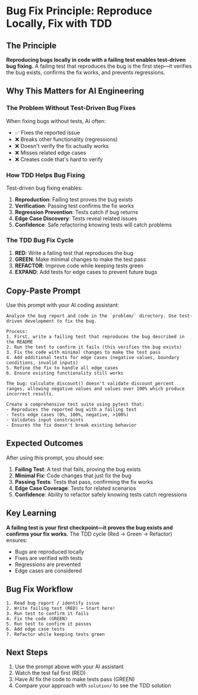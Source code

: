 # Bug Fix Principle: Reproduce Locally, Fix with TDD

## The Principle

**Reproducing bugs locally in code with a failing test enables test-driven bug fixing.** A failing test that reproduces the bug is the first step—it verifies the bug exists, confirms the fix works, and prevents regressions.

## Why This Matters for AI Engineering

### The Problem Without Test-Driven Bug Fixes

When fixing bugs without tests, AI often:
- ✅ Fixes the reported issue
- ❌ Breaks other functionality (regressions)
- ❌ Doesn't verify the fix actually works
- ❌ Misses related edge cases
- ❌ Creates code that's hard to verify

### How TDD Helps Bug Fixing

Test-driven bug fixing enables:
1. **Reproduction**: Failing test proves the bug exists
2. **Verification**: Passing test confirms the fix works
3. **Regression Prevention**: Tests catch if bug returns
4. **Edge Case Discovery**: Tests reveal related issues
5. **Confidence**: Safe refactoring knowing tests will catch problems

### The TDD Bug Fix Cycle

1. **RED**: Write a failing test that reproduces the bug
2. **GREEN**: Make minimal changes to make the test pass
3. **REFACTOR**: Improve code while keeping tests green
4. **EXPAND**: Add tests for edge cases to prevent future bugs

## Copy-Paste Prompt

Use this prompt with your AI coding assistant:

```
Analyze the bug report and code in the `problem/` directory. Use test-driven development to fix the bug.

Process:
1. First, write a failing test that reproduces the bug described in the README
2. Run the test to confirm it fails (this verifies the bug exists)
3. Fix the code with minimal changes to make the test pass
4. Add additional tests for edge cases (negative values, boundary conditions, invalid inputs)
5. Refine the fix to handle all edge cases
6. Ensure existing functionality still works

The bug: calculate_discount() doesn't validate discount_percent ranges, allowing negative values and values over 100% which produce incorrect results.

Create a comprehensive test suite using pytest that:
- Reproduces the reported bug with a failing test
- Tests edge cases (0%, 100%, negative, >100%)
- Validates input constraints
- Ensures the fix doesn't break existing behavior
```

## Expected Outcomes

After using this prompt, you should see:

1. **Failing Test**: A test that fails, proving the bug exists
2. **Minimal Fix**: Code changes that just fix the bug
3. **Passing Tests**: Tests that pass, confirming the fix works
4. **Edge Case Coverage**: Tests for related scenarios
5. **Confidence**: Ability to refactor safely knowing tests catch regressions

## Key Learning

**A failing test is your first checkpoint—it proves the bug exists and confirms your fix works.** The TDD cycle (Red → Green → Refactor) ensures:
- Bugs are reproduced locally
- Fixes are verified with tests
- Regressions are prevented
- Edge cases are considered

## Bug Fix Workflow

```
1. Read bug report / identify issue
2. Write failing test (RED) ← Start here!
3. Run test to confirm it fails
4. Fix the code (GREEN)
5. Run test to confirm it passes
6. Add edge case tests
7. Refactor while keeping tests green
```

## Next Steps

1. Use the prompt above with your AI assistant
2. Watch the test fail first (RED)
3. Have AI fix the code to make tests pass (GREEN)
4. Compare your approach with `solution/` to see the TDD solution


